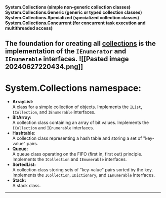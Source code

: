 **System.Collections (simple non-generic collection classes)**  
**System.Collections.Generic (generic or typed collection classes)**  
**System.Collections.Specialized (specialized collection classes)**  
**System.Collections.Concurrent (for concurrent task execution and multithreaded access)**

The foundation for creating all [collections](https://learn.microsoft.com/en-us/dotnet/api/system.collections?view=net-8.0#interfaces) is the implementation of the `IEnumerator` and `IEnumerable` interfaces.
![[Pasted image 20240627220434.png]]
---
# System.Collections namespace:
- **ArrayList:**  
    A class for a simple collection of objects. Implements the `IList`, `ICollection`, and `IEnumerable` interfaces.
- **BitArray:**  
    A collection class containing an array of bit values. Implements the `ICollection` and `IEnumerable` interfaces.
- **Hashtable:**  
    A collection class representing a hash table and storing a set of "key-value" pairs.
- **Queue:**  
    A queue class operating on the FIFO (first in, first out) principle. Implements the `ICollection` and `IEnumerable` interfaces.
- **SortedList:**  
    A collection class storing sets of "key-value" pairs sorted by the key. Implements the `ICollection`, `IDictionary`, and `IEnumerable` interfaces.
- **Stack:**  
    A stack class.

---


  